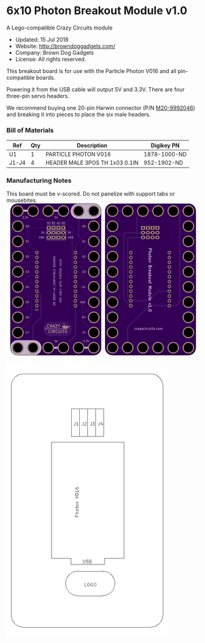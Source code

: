 <!--- start title --->
# 6x10 Photon Breakout Module v1.0
A Lego-compatible Crazy Circuits module

- Updated: 15 Jul 2018
- Website: http://browndoggadgets.com/
- Company: Brown Dog Gadgets
- License: All rights reserved.
<!--- end title --->

This breakout board is for use with the Particle Photon V016 and all pin-compatible boards. 

Powering it from the USB cable will output 5V and 3.3V. There are four three-pin servo headers.   

We recommend buying one 20-pin Harwin connector (P/N [M20-9992046](https://www.digikey.com/products/en?keywords=M20-9992046)) and breaking it into pieces to place the six male headers.

<!--- bom start --->
### Bill of Materials

|Ref|Qty|Description|Digikey PN|
|---|---|-----------|------|
|U1|1|PARTICLE PHOTON V016|1878-1000-ND|
|J1-J4|4|HEADER MALE 3POS TH 1x03 0.1IN|952-1902-ND|

<!--- bom end --->

### Manufacturing Notes

This board must be v-scored. Do not panelize with support tabs or mousebites.
![Gerber Preview](preview.png)

![Assembly Diagram](assembly.png)


